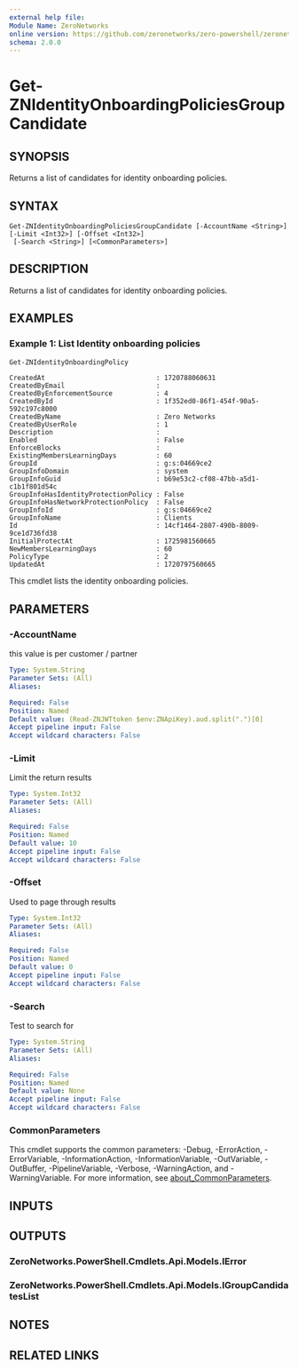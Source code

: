 ```yaml
---
external help file:
Module Name: ZeroNetworks
online version: https://github.com/zeronetworks/zero-powershell/zeronetworks/get-znidentityonboardingpoliciesgroupcandidate
schema: 2.0.0
---
```


# Get-ZNIdentityOnboardingPoliciesGroupCandidate

## SYNOPSIS
Returns a list of candidates for identity onboarding policies.

## SYNTAX

```
Get-ZNIdentityOnboardingPoliciesGroupCandidate [-AccountName <String>] [-Limit <Int32>] [-Offset <Int32>]
 [-Search <String>] [<CommonParameters>]
```

## DESCRIPTION
Returns a list of candidates for identity onboarding policies.

## EXAMPLES

### Example 1: List Identity onboarding policies
```powershell
Get-ZNIdentityOnboardingPolicy 
```

```output
CreatedAt                            : 1720788060631
CreatedByEmail                       : 
CreatedByEnforcementSource           : 4
CreatedById                          : 1f352ed0-86f1-454f-90a5-592c197c8000
CreatedByName                        : Zero Networks
CreatedByUserRole                    : 1
Description                          : 
Enabled                              : False
EnforceBlocks                        : 
ExistingMembersLearningDays          : 60
GroupId                              : g:s:04669ce2
GroupInfoDomain                      : system
GroupInfoGuid                        : b69e53c2-cf08-47bb-a5d1-c1b1f801d54c
GroupInfoHasIdentityProtectionPolicy : False
GroupInfoHasNetworkProtectionPolicy  : False
GroupInfoId                          : g:s:04669ce2
GroupInfoName                        : Clients
Id                                   : 14cf1464-2807-490b-8009-9ce1d736fd38
InitialProtectAt                     : 1725981560665
NewMembersLearningDays               : 60
PolicyType                           : 2
UpdatedAt                            : 1720797560665
```

This cmdlet lists the identity onboarding policies.

## PARAMETERS

### -AccountName
this value is per customer / partner

```yaml
Type: System.String
Parameter Sets: (All)
Aliases:

Required: False
Position: Named
Default value: (Read-ZNJWTtoken $env:ZNApiKey).aud.split(".")[0]
Accept pipeline input: False
Accept wildcard characters: False
```

### -Limit
Limit the return results

```yaml
Type: System.Int32
Parameter Sets: (All)
Aliases:

Required: False
Position: Named
Default value: 10
Accept pipeline input: False
Accept wildcard characters: False
```

### -Offset
Used to page through results

```yaml
Type: System.Int32
Parameter Sets: (All)
Aliases:

Required: False
Position: Named
Default value: 0
Accept pipeline input: False
Accept wildcard characters: False
```

### -Search
Test to search for

```yaml
Type: System.String
Parameter Sets: (All)
Aliases:

Required: False
Position: Named
Default value: None
Accept pipeline input: False
Accept wildcard characters: False
```

### CommonParameters
This cmdlet supports the common parameters: -Debug, -ErrorAction, -ErrorVariable, -InformationAction, -InformationVariable, -OutVariable, -OutBuffer, -PipelineVariable, -Verbose, -WarningAction, and -WarningVariable. For more information, see [about_CommonParameters](http://go.microsoft.com/fwlink/?LinkID=113216).

## INPUTS

## OUTPUTS

### ZeroNetworks.PowerShell.Cmdlets.Api.Models.IError

### ZeroNetworks.PowerShell.Cmdlets.Api.Models.IGroupCandidatesList

## NOTES

## RELATED LINKS

